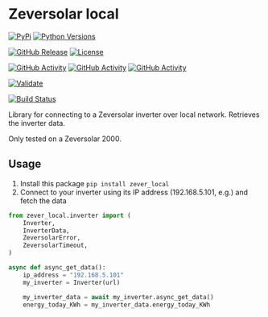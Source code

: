 # Zeversolar local

[![PyPi][pypi-shield]][pypi-address]
[![Python Versions][pypi-version-shield]][github-address]

[![GitHub Release][releases-shield]][releases]
[![License][license-shield]](LICENSE)

[![GitHub Activity][commits-shield_y]][commits]
[![GitHub Activity][commits-shield_m]][commits]
[![GitHub Activity][commits-shield_w]][commits]

[![Validate][validate-shield]][validation]

[![Build Status][pypi-publish-shield]][pypi-publish]


Library for connecting to a Zeversolar inverter over local network. Retrieves the inverter data.

Only tested on a Zeversolar 2000.
## Usage

1. Install this package `pip install zever_local`
2. Connect to your inverter using its IP address (192.168.5.101, e.g.) and fetch the data

```python
from zever_local.inverter import (
    Inverter,
    InverterData,
    ZeversolarError,
    ZeversolarTimeout,
)

async def async_get_data():
    ip_address = "192.168.5.101"
    my_inverter = Inverter(url)

    my_inverter_data = await my_inverter.async_get_data()
    energy_today_KWh = my_inverter_data.energy_today_KWh

```
[releases-shield]: https://img.shields.io/github/v/release/NECH2004/zever_local?style=for-the-badge
[releases]: https://github.com/NECH2004/zever_local/releases

[commits-shield_y]: https://img.shields.io/github/commit-activity/y/NECH2004/zever_local?style=for-the-badge
[commits-shield_m]: https://img.shields.io/github/commit-activity/m/NECH2004/zever_local?style=for-the-badge
[commits-shield_w]: https://img.shields.io/github/commit-activity/w/NECH2004/zever_local?style=for-the-badge
[commits]: https://github.com/NECH2004/zever_local/commits/dev

[validate-shield]: https://github.com/NECH2004/zever_local/actions/workflows/verify.yml/badge.svg?branch=dev
[validation]: https://github.com/NECH2004/zever_local/actions/workflows/verify.yml

[license-shield]:https://img.shields.io/github/license/nech2004/zever_local?style=for-the-badge
[maintenance-shield]: https://img.shields.io/badge/maintainer-Christian%20Neumeier%20%40NECH2004?style=for-the-badge

[pypi-shield]: https://img.shields.io/pypi/v/zever_local.svg?style=for-the-badge
[pypi-address]: https://pypi.python.org/pypi/zever_local/
[pypi-version-shield]: https://img.shields.io/pypi/pyversions/zever_local.svg?style=for-the-badge
[pypi-publish-shield]: https://github.com/NECH2004/zever_local/actions/workflows/python-publish.yml/badge.svg?style=for-the-badge
[pypi-publish]: https://github.com/NECH2004/zever_local/actions/workflows/publish.yaml

[github-address]: https://github.com/NECH2004/zever_local/

